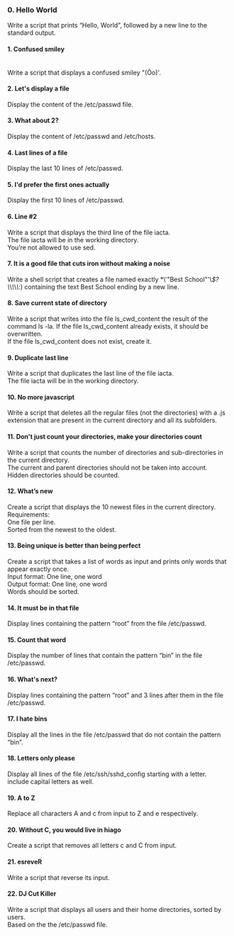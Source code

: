 ### 0. Hello World
Write a script that prints “Hello, World”, followed by a new line to the standard output.
<br>



#### 1. Confused smiley
<br>
Write a script that displays a confused smiley "(Ôo)'.
<br>



#### 2. Let's display a file
Display the content of the /etc/passwd file.
<br>



#### 3. What about 2?
Display the content of /etc/passwd and /etc/hosts.
<br>



#### 4. Last lines of a file
Display the last 10 lines of /etc/passwd.
<br>



#### 5. I'd prefer the first ones actually

Display the first 10 lines of /etc/passwd.
<br>



#### 6. Line #2

Write a script that displays the third line of the file iacta.
<br>
The file iacta will be in the working directory.
<br>
You’re not allowed to use sed.
<br>



#### 7. It is a good file that cuts iron without making a noise

Write a shell script that creates a file named exactly \*\\'"Best School"\'\\*$\?\\*\\*\\*\\*\\*:) containing the text Best School ending by a new line.
<br>



#### 8. Save current state of directory

Write a script that writes into the file ls_cwd_content the result of the command ls -la. If the file ls_cwd_content already exists, it should be overwritten. 
<br>
If the file ls_cwd_content does not exist, create it.
<br>



#### 9. Duplicate last line

Write a script that duplicates the last line of the file iacta.
<br>
The file iacta will be in the working directory.
<br>


#### 10. No more javascript

Write a script that deletes all the regular files (not the directories) with a .js extension that are present in the current directory and all its subfolders.
<br>



#### 11. Don't just count your directories, make your directories count

Write a script that counts the number of directories and sub-directories in the current directory.
<br>
The current and parent directories should not be taken into account.
<br>
Hidden directories should be counted.
<br>



#### 12. What’s new

Create a script that displays the 10 newest files in the current directory.
<br>
Requirements:
<br>
One file per line.
<br>
Sorted from the newest to the oldest.
<br>



#### 13. Being unique is better than being perfect

Create a script that takes a list of words as input and prints only words that appear exactly once.
<br>
Input format: One line, one word
<br>
Output format: One line, one word
<br>
Words should be sorted.
<br>



#### 14. It must be in that file

Display lines containing the pattern “root” from the file /etc/passwd.
<br>



#### 15. Count that word

Display the number of lines that contain the pattern “bin” in the file /etc/passwd.
<br>



#### 16. What's next?

Display lines containing the pattern “root” and 3 lines after them in the file /etc/passwd.
<br>



#### 17. I hate bins
Display all the lines in the file /etc/passwd that do not contain the pattern “bin”.
<br>


#### 18. Letters only please

Display all lines of the file /etc/ssh/sshd_config starting with a letter.
<br>
include capital letters as well.
<br>



#### 19. A to Z

Replace all characters A and c from input to Z and e respectively.
<br>



#### 20. Without C, you would live in hiago

Create a script that removes all letters c and C from input.
<br>



#### 21. esreveR

Write a script that reverse its input.
<br>



#### 22. DJ Cut Killer

Write a script that displays all users and their home directories, sorted by users.
<br>
Based on the the /etc/passwd file.
<br>
<br>

